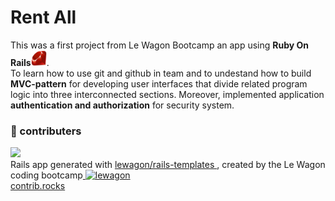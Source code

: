 <h1>Rent All</h1>
This was a first project from Le Wagon Bootcamp an app using <strong>Ruby On Rails<img src="https://raw.githubusercontent.com/devicons/devicon/master/icons/ruby/ruby-original.svg" alt="ruby" width="25" height="25"/></strong>. <br>
To learn how to use git and github in team and to undestand how to build <strong>MVC-pattern</strong> for developing user interfaces that divide related program logic into three interconnected sections. 
Moreover, implemented application <strong>authentication and authorization</strong> for security system.

<h3> 🌱 contributers </h3>
<a href="https://github.com/yukilaurentiu/rentall/graphs/contributors">
  <img src="https://contrib.rocks/image?repo=yukilaurentiu/rentall" />
</a>

<div>
  Rails app generated with <a href="https://github.com/lewagon/rails-templates">lewagon/rails-templates </a>, created by the Le Wagon coding bootcamp<a href="https://www.lewagon.com/" target="blank" rel="noreferrer"> <img src="https://avatars.githubusercontent.com/u/5470001?s=200&amp;v=4" width="25" height="25" alt="lewagon"></a>
</div>
<a href="https://contrib.rocks">contrib.rocks</a>

